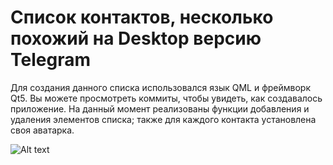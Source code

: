 # Список контактов, несколько похожий на Desktop версию Telegram
Для создания данного списка использовался язык QML и фреймворк Qt5.
Вы можете просмотреть коммиты, чтобы увидеть, как создавалось приложение.
На данный момент реализованы функции добавления и удаления элементов списка; также для каждого контакта установлена своя аватарка.

![Alt text](/screenshots/Contact_list.jpg?raw=true "Список контактов")